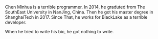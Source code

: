 Chen Minhua is a terrible programmer. In 2014, he graduted from The SouthEast University in NanJing, China. Then he got his master degree in ShanghaiTech in 2017. Since That, he works for BlackLake as a terrible developer.

When he tried to write his bio, he got nothing to write.
